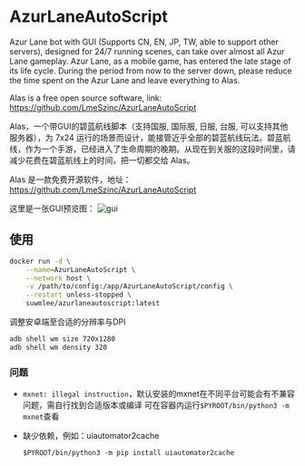 AzurLaneAutoScript
=====

Azur Lane bot with GUI (Supports CN, EN, JP, TW, able to support other servers), designed for 24/7 running scenes, can take over almost all Azur Lane gameplay. Azur Lane, as a mobile game, has entered the late stage of its life cycle. During the period from now to the server down, please reduce the time spent on the Azur Lane and leave everything to Alas.

Alas is a free open source software, link: https://github.com/LmeSzinc/AzurLaneAutoScript

Alas，一个带GUI的碧蓝航线脚本（支持国服, 国际服, 日服, 台服, 可以支持其他服务器），为 7x24 运行的场景而设计，能接管近乎全部的碧蓝航线玩法。碧蓝航线，作为一个手游，已经进入了生命周期的晚期。从现在到关服的这段时间里，请减少花费在碧蓝航线上的时间，把一切都交给 Alas。

Alas 是一款免费开源软件，地址：https://github.com/LmeSzinc/AzurLaneAutoScript


这里是一张GUI预览图：
![gui](https://raw.githubusercontent.com/LmeSzinc/AzurLaneAutoScript/master/doc/README.assets/gui.png)


## 使用

```sh
docker run -d \
    --name=AzurLaneAutoScript \
    --network host \
    -v /path/to/config:/app/AzurLaneAutoScript/config \
    --restart unless-stopped \
    suwmlee/azurlaneautoscript:latest
```

调整安卓端至合适的分辨率与DPI
```sh
adb shell wm size 720x1280
adb shell wm density 320
```

### 问题

- `mxnet: illegal instruction`，默认安装的mxnet在不同平台可能会有不兼容问题，需自行找到合适版本或编译
    可在容器内运行`$PYROOT/bin/python3 -m mxnet`查看

- 缺少依赖，例如：uiautomator2cache
    ```
    $PYROOT/bin/python3 -m pip install uiautomator2cache
    ```
